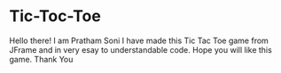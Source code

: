 # Tic-Toc-Toe
Hello there!
I am Pratham Soni
I have made this Tic Tac Toe game from JFrame and in very esay to understandable code.
Hope you will like this game.
Thank You
